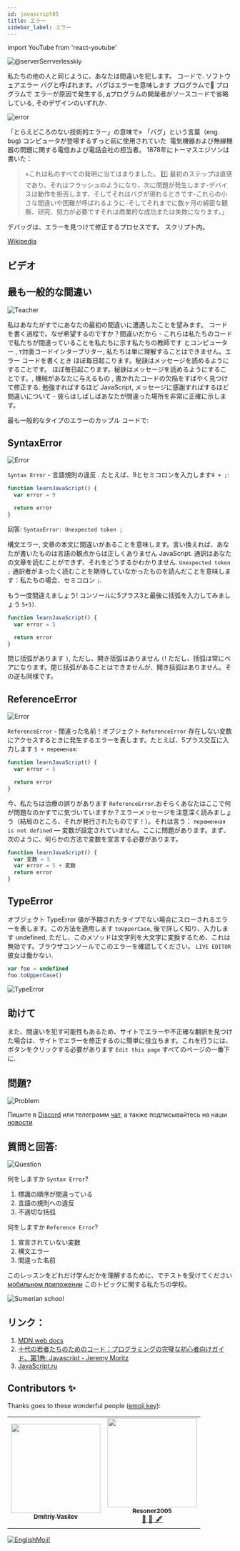 ```yaml
---
id: javascript05
title: エラー
sidebar_label: エラー
---
```


import YouTube from 'react-youtube'

![@serverSerrverlesskiy](/img/javascript/headers/05.jpg)

私たちの他の人と同じように、あなたは間違いを犯します。 コードで. ソフトウェアエラー バグと呼ばれます。バグはエラーを意味します プログラムで💾 プログラムで エラーが原因で発生する, дプログラムの開発者がソースコードで省略している, そのデザインのいずれか.

![error](https://media.giphy.com/media/1VT3UNeWdijUSMpRL4/giphy.gif)

「とらえどころのない技術的エラー」の意味で» 「バグ」という言葉（eng. bug) コンピュータが登場するずっと前に使用されていた    ️ 電気機器および無線機器の問題に関する電信および電話会社の担当者。 1878年にトーマスエジソンは書いた：

> «これは私のすべての発明に当てはまりました。 1️⃣ 最初のステップは直感であり、それはフラッシュのようになり、次に問題が発生します-デバイスは動作を拒否します、そしてそれはバグが現れるときです-これらの小さな間違いや困難が呼ばれるように-そしてそれまでに数ヶ月の綿密な観察、研究、努力が必要ですそれは商業的な成功または失敗になります。」

デバッグは、エラーを見つけて修正するプロセスです。 スクリプト内。

[Wikipedia](https://ru.wikipedia.org/wiki/Программная_ошибка)

## ビデオ

<YouTube videoId="xJtVop2fAxg" />

## 最も一般的な間違い

![Teacher](https://media.giphy.com/media/27c3zdaY6eeIAwp7Qi/giphy.gif)

私はあなたがすでにあなたの最初の間違いに遭遇したことを望みます。 コードを書く過程で。なぜ希望するのですか？間違いだから - これらは私たちのコードで私たちが間違っていることを私たちに示す私たちの教師です とコンピューター    ️, т対面コードインタープリター, 私たちは単に理解することはできません。エラー コードを書くとき ほぼ毎日起こります。秘訣はメッセージを読めるようにすることです。 ほぼ毎日起こります。秘訣はメッセージを読めるようにすることです。, 機械があなたに与えるもの  , 書かれたコードの欠陥をすばやく見つけて修正する. 勉強すればするほど JavaScript, メッセージに感謝すればするほど 間違いについて - 彼らはしばしばあなたが間違った場所を非常に正確に示します。

最も一般的なタイプのエラーのカップル コードで:

## SyntaxError

![Error](https://media.giphy.com/media/TqiwHbFBaZ4ti/giphy.gif)

`Syntax Error` - 言語規則の違反 . たとえば、9とセミコロンを入力します`9 + ;`:

```jsx live
function learnJavaScript() {
  var error = 9

  return error
}
```

回答: `SyntaxError: Unexpected token ;`

構文エラー, 文章の本文に間違いがあることを意味します。言い換えれば、あなたが書いたものは言語の観点からは正しくありません  JavaScript. 通訳はあなたの文章を読むことができず、それをどうするかわかりません. `Unexpected token ;` 通訳者がまったく読むことを期待していなかったものを読んだことを意味します：私たちの場合、セミコロン `;`.

もう一度間違えましょう!
コンソールに5プラス3と最後に括弧を入力してみましょう `5+3)`.

```jsx live
function learnJavaScript() {
  var error = 5

  return error
}
```

閉じ括弧があります `)`, ただし、開き括弧はありません `(`! ただし、括弧は常にペアになります。閉じ括弧があることはできませんが、開き括弧はありません。その逆も同様です。

## ReferenceError

![Error](https://media.giphy.com/media/8L0Pky6C83SzkzU55a/giphy.gif)

`ReferenceError` - 間違った名前！オブジェクト `ReferenceError` 存在しない変数にアクセスするときに発生するエラーを表します。たとえば、5プラス交互に入力します `5 + переменая`:

```jsx live
function learnJavaScript() {
  var error = 5

  return error
}
```

今、私たちは治療の誤りがあります `ReferenceError`.おそらくあなたはここで何が問題なのかすでに気づいていますか？エラーメッセージを注意深く読みましょう（結局のところ、それが発行されたものです！）。それは言う： `переменная  is not defined` — 変数が設定されていません。ここに問題があります。まず、次のように、何らかの方法で変数を宣言する必要があります。

```jsx live
function learnJavaScript() {
  var 変数 = 5
  var error = 5 + 変数
  return error
}
```

## TypeError

オブジェクト TypeError 値が予期されたタイプでない場合にスローされるエラーを表します。この方法を適用します `toUpperCase`, 後で詳しく知り、入力します undefined, ただし、このメソッドは文字列を大文字に変換するため、これは無効です。ブラウザコンソールでこのエラーを確認してください。 `LIVE EDITOR` 彼女は働かない.

```javascript
var foo = undefined
foo.toUpperCase()
```

![TypeError](/img/javascript/25.jpg)

## 助けて

また、間違いを犯す可能性もあるため、サイトでエラーや不正確な翻訳を見つけた場合は、サイトでエラーを修正するのに簡単に役立ちます。これを行うには、ボタンをクリックする必要があります `Edit this page` すべてのページの一番下に.

## 問題?

![Problem](https://media.giphy.com/media/xTiTnGeUsWOEwsGoG4/giphy.gif)

Пишите в [Discord](https://discord.gg/6GDAfXn) или телеграмм [чат](https://t.me/jscampapp), а также подписывайтесь на наши [новости](https://t.me/javascriptapp)

## 質問と回答:

![Question](https://media.giphy.com/media/l0HlRnAWXxn0MhKLK/giphy.gif)

何をしますか `Syntax Error`?

1. 標識の順序が間違っている
2. 言語の規則への違反
3. 不適切な括弧

何をしますか `Reference Error`?

1. 宣言されていない変数
2. 構文エラー
3. 間違った名前

このレッスンをどれだけ学んだかを理解するために、でテストを受けてください [мобильном приложении](http://onelink.to/njhc95) このトピックに関する私たちの学校。

![Sumerian school](/img/app.jpg)

## リンク：
1. [MDN web docs](https://developer.mozilla.org/ru/docs/Web/JavaScript/Data_structures)
2. [十代の若者たちのためのコード：プログラミングの完璧な初心者向けガイド、第1巻: Javascript - Jeremy Moritz ](https://www.amazon.com/Code-Teens-Beginners-Programming-Javascript-ebook/dp/B07FCTLVPC)
3. [JavaScript.ru](https://learn.javascript.ru/types)

## Contributors ✨

Thanks goes to these wonderful people ([emoji key](https://allcontributors.org/docs/en/emoji-key)):

<table>
  <tr>
    <td align="center"><a href="https://fullstackserverless.github.io/"><img src="https://avatars0.githubusercontent.com/u/6774813?v=4?s=200" width="200px;" alt=""/><br /><sub><b>Dmitriy Vasilev</b></sub></a><br /> <a href="https://github.com/gHashTag/react-native-village/commits?author=gHashTag" title="Documentation">  </a></td>
    <td align="center"><a href="https://github.com/Resoner2005"><img src="https://avatars1.githubusercontent.com/u/75675814?v=4?s=200" width="200px;" alt=""/><br /><sub><b>Resoner2005</b></sub></a><br /><a href="https://github.com/gHashTag/react-native-village/issues?q=author%3AResoner2005" title="Bug reports">🐛 🎨 🖋</a></td>
  </tr>
  
</table>

[![EnglishMoji!](/img/logo/englishmoji.png)](https://link-to.app/xvh7Ush9kl)
